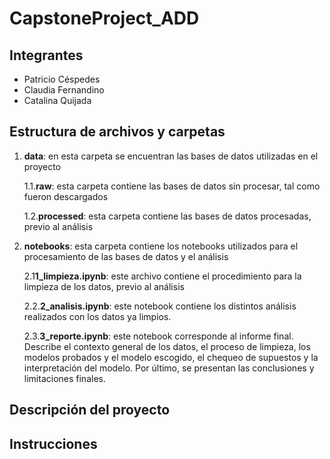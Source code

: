 # CapstoneProject_ADD

## Integrantes
- Patricio Céspedes
- Claudia Fernandino
- Catalina Quijada

## Estructura de archivos y carpetas
1. **data**: en esta carpeta se encuentran las bases de datos utilizadas en el proyecto

    1.1.**raw**: esta carpeta contiene las bases de datos sin procesar, tal como fueron descargados
  
    1.2.**processed**: esta carpeta contiene las bases de datos procesadas, previo al análisis
  
2. **notebooks**: esta carpeta contiene los notebooks utilizados para el procesamiento de las bases de datos y el análisis

    2.1**1_limpieza.ipynb**: este archivo contiene el procedimiento para la limpieza de los datos, previo al análisis
  
    2.2.**2_analisis.ipynb**: este notebook contiene los distintos análisis realizados con los datos ya limpios.
  
    2.3.**3_reporte.ipynb**: este notebook corresponde al informe final. Describe el contexto general de los datos, el proceso de limpieza, los modelos probados y el modelo escogido, el chequeo de supuestos y la interpretación del modelo. Por último, se presentan las conclusiones y limitaciones finales.

## Descripción del proyecto


## Instrucciones
